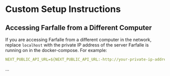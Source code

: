 # Custom Setup Instructions

## Accessing Farfalle from a Different Computer

If you are accessing Farfalle from a different computer in the network, replace `localhost` with the private IP address of the server Farfalle is running on in the docker-compose. For example:

```yaml
NEXT_PUBLIC_API_URL=${NEXT_PUBLIC_API_URL:-http://your-private-ip-address:8000}
```
...
